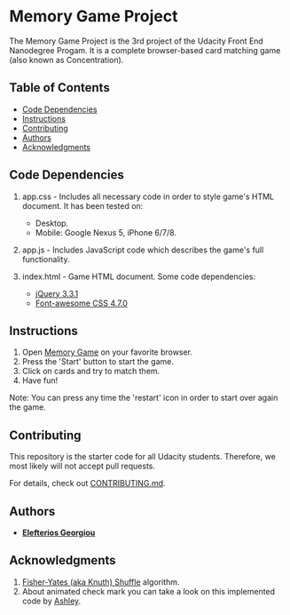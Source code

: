 # Memory Game Project

The Memory Game Project is the 3rd project of the Udacity Front End Nanodegree Progam. It is a complete browser-based card matching game (also known as Concentration).

## Table of Contents

* [Code Dependencies](#CodeDependencies)
* [Instructions](#instructions)
* [Contributing](#contributing)
* [Authors](#authors)
* [Acknowledgments](#acknowledgments)

## Code Dependencies

1) app.css - Includes all necessary code in order to style game's HTML document.
   It has been tested on:
   * Desktop.
   * Mobile: Google Nexus 5, iPhone 6/7/8.
   
2) app.js - Includes JavaScript code which describes the game's full functionality.

3) index.html - Game HTML document. 
   Some code dependencies:
   * [jQuery 3.3.1](https://code.jquery.com/jquery-3.3.1.min.js)
   * [Font-awesome CSS 4.7.0](https://maxcdn.bootstrapcdn.com/font-awesome/4.7.0/css/font-awesome.min.css)
   
## Instructions

1) Open [Memory Game](https://elgeorsk.github.io/FrontEndDev/2-WebProgrammingWithJavaScript/MemoryGame/) on your favorite browser.
2) Press the 'Start' button to start the game.
3) Click on cards and try to match them.
4) Have fun!

Note: You can press any time the 'restart' icon in order to start over again the game.

## Contributing

This repository is the starter code for all Udacity students. Therefore, we most likely will not accept pull requests.

For details, check out [CONTRIBUTING.md](https://github.com/elgeorsk/FrontEndDev/blob/master/2-WebProgrammingWithJavaScript/MemoryGame/CONTRIBUTING.md).

## Authors

* [**Elefterios Georgiou**](https://github.com/elgeorsk)

## Acknowledgments

1) [Fisher-Yates (aka Knuth) Shuffle](http://stackoverflow.com/a/2450976) algorithm.
2) About animated check mark you can take a look on this implemented code by [Ashley](https://codepen.io/ashleygalante/pen/nwoKh).